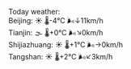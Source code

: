 Today weather:  
Beijing: ☀️ 🌡️-4°C 🌬️↓11km/h  
Tianjin: 🌫  🌡️+0°C 🌬️↘0km/h  
Shijiazhuang: ☀️ 🌡️+1°C 🌬️→0km/h  
Tangshan: ☀️ 🌡️+2°C 🌬️↙3km/h  
